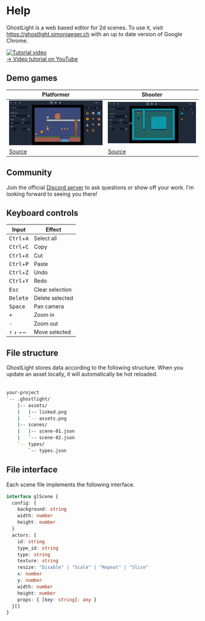 # Help

GhostLight is a web based editor for 2d scenes. To use it,
visit https://ghostlight.simonjaeger.ch with an up to date version of Google
Chrome.

[![Tutorial video](https://img.youtube.com/vi/WMHZLPA_Cho/0.jpg)](https://www.youtube.com/watch?v=WMHZLPA_Cho) <br>
[→ Video tutorial on YouTube](https://www.youtube.com/watch?v=WMHZLPA_Cho)

## Demo games

| Platformer                                                          | Shooter                                                           |
|---------------------------------------------------------------------|-------------------------------------------------------------------|
| ![platformer](demo-platformer.png)                                  | ![shooter](demo-shooter.png)                                      |
| [Source](https://github.com/simon-jaeger/GhostLight/tree/main/_demos/excalibur-demo) | [Source](https://github.com/simon-jaeger/GhostLight/tree/main/_demos/shooter-demo) |

## Community

Join the official [Discord server](https://www.youtube.com/redirect?event=video_description&redir_token=QUFFLUhqbHVWV2FHWVU4Z21fYWxlV2R5UDc1akxaNHUxZ3xBQ3Jtc0tuTWFoQ0JsUU5OUVU3ZVRKX00weU5wQy1kUGlLNl82MDZhakQ5elBZcFJkWE5CcWgzaEJ4RC1POGNzV0gyTGM4NXR6dVhiR0xESHRvbUNZWUt0dlJaRFRqZVlVNWhDR2F5dnJBajE3Y1luSlNkSEY3VQ&q=https%3A%2F%2Fdiscord.gg%2FSCMnEkcFYY)
to ask questions or show off your work. I'm looking forward to seeing you there!

## Keyboard controls

| Input                                               | Effect          |
|-----------------------------------------------------|-----------------|
| <kbd>Ctrl</kbd>+<kbd>A</kbd>                        | Select all      |
| <kbd>Ctrl</kbd>+<kbd>C</kbd>                        | Copy            |
| <kbd>Ctrl</kbd>+<kbd>X</kbd>                        | Cut             |
| <kbd>Ctrl</kbd>+<kbd>P</kbd>                        | Paste           |
| <kbd>Ctrl</kbd>+<kbd>Z</kbd>                        | Undo            |
| <kbd>Ctrl</kbd>+<kbd>Y</kbd>                        | Redo            |
| <kbd>Esc</kbd>                                      | Clear selection |
| <kbd>Delete</kbd>                                   | Delete selected |
| <kbd>Space</kbd>                                    | Pan camera      |
| <kbd>+</kbd>                                        | Zoom in         |
| <kbd>-</kbd>                                        | Zoom out        |
| <kbd>↑</kbd> <kbd>↓</kbd> <kbd>→</kbd> <kbd>←</kbd> | Move selected   |

## File structure

GhostLight stores data according to the following structure. When you update an
asset locally, it will automatically be hot reloaded.

```sh

your-project
`-- .ghostlight/
    |-- assets/
    |   |-- linked.png
    |   `-- assets.png
    |-- scenes/
    |   |-- scene-01.json
    |   `-- scene-02.json
    `-- types/
        `-- types.json
```

## File interface

Each scene file implements the following interface.

```ts
interface glScene {
  config: {
    background: string
    width: number
    height: number
  }
  actors: {
    id: string
    type_id: string
    type: string
    texture: string
    resize: "Disable" | "Scale" | "Repeat" | "Slice"
    x: number
    y: number
    width: number
    height: number
    props: { [key: string]: any }
  }[]
}
```
